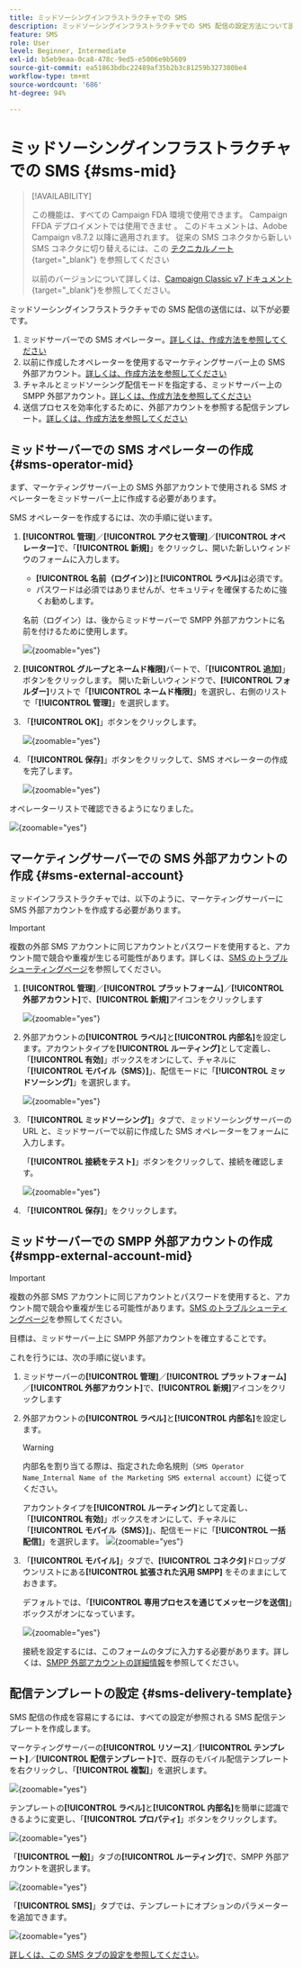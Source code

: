 ```yaml
---
title: ミッドソーシングインフラストラクチャでの SMS
description: ミッドソーシングインフラストラクチャでの SMS 配信の設定方法について説明します
feature: SMS
role: User
level: Beginner, Intermediate
exl-id: b5eb9eaa-0ca8-478c-9ed5-e5006e9b5609
source-git-commit: ea51863bdbc22489af35b2b3c81259b327380be4
workflow-type: tm+mt
source-wordcount: '686'
ht-degree: 94%

---
```


# ミッドソーシングインフラストラクチャでの SMS {#sms-mid}

>[!AVAILABILITY]
>
>この機能は、すべての Campaign FDA 環境で使用できます。 Campaign FFDA デプロイメントでは使用できませ **&#x200B;**。 このドキュメントは、Adobe Campaign v8.7.2 以降に適用されます。 従来の SMS コネクタから新しい SMS コネクタに切り替えるには、この [ テクニカルノート ](https://experienceleague.adobe.com/docs/campaign/technotes-ac/tn-new/sms-migration){target="_blank"} を参照してください
>
>以前のバージョンについて詳しくは、[Campaign Classic v7 ドキュメント](https://experienceleague.adobe.com/ja/docs/campaign-classic/using/sending-messages/sending-messages-on-mobiles/sms-set-up/sms-set-up){target="_blank"}を参照してください。

ミッドソーシングインフラストラクチャでの SMS 配信の送信には、以下が必要です。

1. ミッドサーバーでの SMS オペレーター。[詳しくは、作成方法を参照してください](#sms-operator-mid)
1. 以前に作成したオペレーターを使用するマーケティングサーバー上の SMS 外部アカウント。[詳しくは、作成方法を参照してください](#sms-external-account)
1. チャネルとミッドソーシング配信モードを指定する、ミッドサーバー上の SMPP 外部アカウント。[詳しくは、作成方法を参照してください](#smpp-external-account-mid)
1. 送信プロセスを効率化するために、外部アカウントを参照する配信テンプレート。[詳しくは、作成方法を参照してください](#sms-delivery-template)

## ミッドサーバーでの SMS オペレーターの作成 {#sms-operator-mid}

まず、マーケティングサーバー上の SMS 外部アカウントで使用される SMS オペレーターをミッドサーバー上に作成する必要があります。

SMS オペレーターを作成するには、次の手順に従います。

1. **[!UICONTROL 管理]**／**[!UICONTROL アクセス管理]**／**[!UICONTROL オペレーター]**&#x200B;で、「**[!UICONTROL 新規]**」をクリックし、開いた新しいウィンドウのフォームに入力します。

   * **[!UICONTROL 名前（ログイン）]**&#x200B;と&#x200B;**[!UICONTROL ラベル]**&#x200B;は必須です。
   * パスワードは必須ではありませんが、セキュリティを確保するために強くお勧めします。

   名前（ログイン）は、後からミッドサーバーで SMPP 外部アカウントに名前を付けるために使用します。

   ![](assets/smsoperator_mid.png){zoomable="yes"}

1. **[!UICONTROL グループとネームド権限]**&#x200B;パートで、「**[!UICONTROL 追加]**」ボタンをクリックします。
開いた新しいウィンドウで、**[!UICONTROL フォルダー]**&#x200B;リストで「**[!UICONTROL ネームド権限]**」を選択し、右側のリストで「**[!UICONTROL 管理]**」を選択します。

1. 「**[!UICONTROL OK]**」ボタンをクリックします。

   ![](assets/smsoperator_rights.png){zoomable="yes"}

1. 「**[!UICONTROL 保存]**」ボタンをクリックして、SMS オペレーターの作成を完了します。

   ![](assets/smsoperator_save.png){zoomable="yes"}

オペレーターリストで確認できるようになりました。

![](assets/smsoperator_list.png){zoomable="yes"}

## マーケティングサーバーでの SMS 外部アカウントの作成 {#sms-external-account}

ミッドインフラストラクチャでは、以下のように、マーケティングサーバーに SMS 外部アカウントを作成する必要があります。

>[!IMPORTANT]
>
>複数の外部 SMS アカウントに同じアカウントとパスワードを使用すると、アカウント間で競合や重複が生じる可能性があります。詳しくは、[SMS のトラブルシューティングページ](smpp-connection.md#sms-troubleshooting)を参照してください。

1. **[!UICONTROL 管理]**／**[!UICONTROL プラットフォーム]**／**[!UICONTROL 外部アカウント]**&#x200B;で、**[!UICONTROL 新規]**&#x200B;アイコンをクリックします

   ![](assets/sms_extaccount.png){zoomable="yes"}

1. 外部アカウントの&#x200B;**[!UICONTROL ラベル]**&#x200B;と&#x200B;**[!UICONTROL 内部名]**&#x200B;を設定します。アカウントタイプを&#x200B;**[!UICONTROL ルーティング]**&#x200B;として定義し、「**[!UICONTROL 有効]**」ボックスをオンにして、チャネルに「**[!UICONTROL モバイル（SMS）]**」、配信モードに「**[!UICONTROL ミッドソーシング]**」を選択します。

   ![](assets/mid_smsextaccount.png){zoomable="yes"}

1. 「**[!UICONTROL ミッドソーシング]**」タブで、ミッドソーシングサーバーの URL と、ミッドサーバーで以前に作成した SMS オペレーターをフォームに入力します。

   「**[!UICONTROL 接続をテスト]**」ボタンをクリックして、接続を確認します。

   ![](assets/midtab_smsextaccount.png){zoomable="yes"}

1. 「**[!UICONTROL 保存]**」をクリックします。

## ミッドサーバーでの SMPP 外部アカウントの作成 {#smpp-external-account-mid}

>[!IMPORTANT]
>
>複数の外部 SMS アカウントに同じアカウントとパスワードを使用すると、アカウント間で競合や重複が生じる可能性があります。[SMS のトラブルシューティングページ](smpp-connection.md#sms-troubleshooting)を参照してください。

目標は、ミッドサーバー上に SMPP 外部アカウントを確立することです。

これを行うには、次の手順に従います。

1. ミッドサーバーの&#x200B;**[!UICONTROL 管理]**／**[!UICONTROL プラットフォーム]**／**[!UICONTROL 外部アカウント]**&#x200B;で、**[!UICONTROL 新規]**&#x200B;アイコンをクリックします

1. 外部アカウントの&#x200B;**[!UICONTROL ラベル]**&#x200B;と&#x200B;**[!UICONTROL 内部名]**&#x200B;を設定します。

   >[!WARNING]
   >
   >内部名を割り当てる際は、指定された命名規則（`SMS Operator Name_Internal Name of the Marketing SMS external account`）に従ってください。
   >

   アカウントタイプを&#x200B;**[!UICONTROL ルーティング]**&#x200B;として定義し、「**[!UICONTROL 有効]**」ボックスをオンにして、チャネルに「**[!UICONTROL モバイル（SMS）]**」、配信モードに「**[!UICONTROL 一括配信]**」を選択します。
   ![](assets/mid_extaccount.png){zoomable="yes"}

1. 「**[!UICONTROL モバイル]**」タブで、**[!UICONTROL コネクタ]**&#x200B;ドロップダウンリストにある&#x200B;**[!UICONTROL 拡張された汎用 SMPP]** をそのままにしておきます。

   デフォルトでは、「**[!UICONTROL 専用プロセスを通じてメッセージを送信]**」ボックスがオンになっています。

   ![](assets/sms_extaccount_connector.png){zoomable="yes"}

   接続を設定するには、このフォームのタブに入力する必要があります。詳しくは、[SMPP 外部アカウントの詳細情報](smpp-external-account.md#smpp-connection-settings)を参照してください。

## 配信テンプレートの設定 {#sms-delivery-template}

SMS 配信の作成を容易にするには、すべての設定が参照される SMS 配信テンプレートを作成します。

マーケティングサーバーの&#x200B;**[!UICONTROL リソース]**／**[!UICONTROL テンプレート]**／**[!UICONTROL 配信テンプレート]**&#x200B;で、既存のモバイル配信テンプレートを右クリックし、「**[!UICONTROL 複製]**」を選択します。

![](assets/sms_template_duplicate.png){zoomable="yes"}

テンプレートの&#x200B;**[!UICONTROL ラベル]**&#x200B;と&#x200B;**[!UICONTROL 内部名]**&#x200B;を簡単に認識できるように変更し、「**[!UICONTROL プロパティ]**」ボタンをクリックします。

![](assets/sms_template_name.png){zoomable="yes"}

「**[!UICONTROL 一般]**」タブの&#x200B;**[!UICONTROL ルーティング]**&#x200B;で、SMPP 外部アカウントを選択します。

![](assets/mid_template.png){zoomable="yes"}

「**[!UICONTROL SMS]**」タブでは、テンプレートにオプションのパラメーターを追加できます。

![](assets/sms_template_properties.png){zoomable="yes"}

[詳しくは、この SMS タブの設定を参照してください](sms-delivery-settings.md)。
